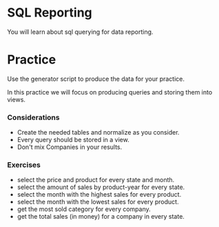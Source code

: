 # SQL Reporting

You will learn about sql querying for data reporting.

# Practice

Use the generator script to produce the data for your practice.

In this practice we will focus on producing queries and storing them into views.
### Considerations

- Create the needed tables and normalize as you consider.
- Every query should be stored in a view.
- Don't mix Companies in your results.

### Exercises

- select the price and product for every state and month.
- select the amount of sales by product-year for every state.
- select the month with the highest sales for every product.
- select the month with the lowest sales for every product.
- get the most sold category for every company.
- get the total sales (in money) for a company in every state.